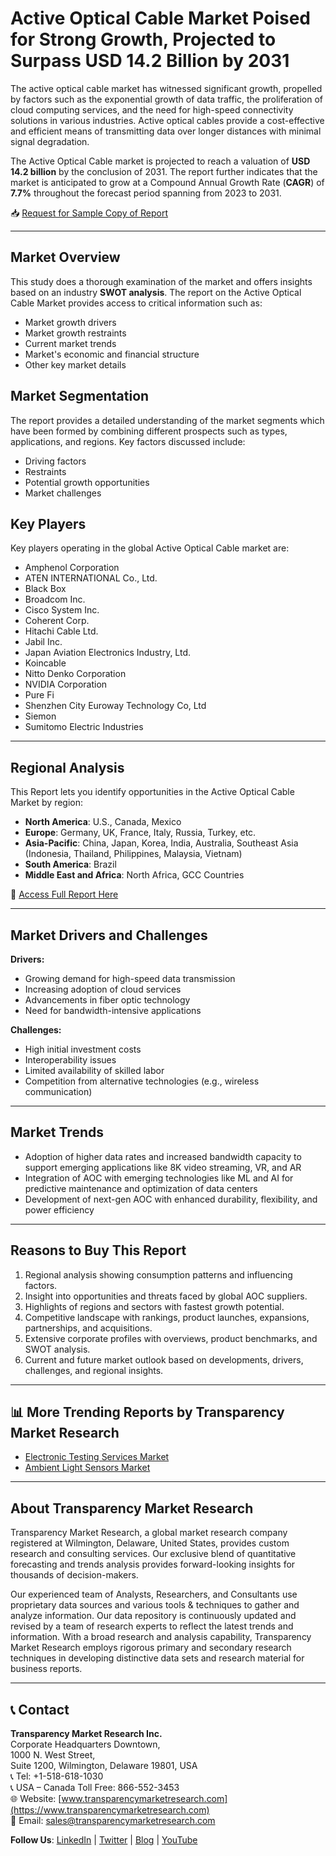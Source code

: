 
# Active Optical Cable Market Poised for Strong Growth, Projected to Surpass USD 14.2 Billion by 2031

The active optical cable market has witnessed significant growth, propelled by factors such as the exponential growth of data traffic, the proliferation of cloud computing services, and the need for high-speed connectivity solutions in various industries. Active optical cables provide a cost-effective and efficient means of transmitting data over longer distances with minimal signal degradation.

The Active Optical Cable market is projected to reach a valuation of **USD 14.2 billion** by the conclusion of 2031. The report further indicates that the market is anticipated to grow at a Compound Annual Growth Rate (**CAGR**) of **7.7%** throughout the forecast period spanning from 2023 to 2031.

📥 [Request for Sample Copy of Report](https://www.transparencymarketresearch.com/sample/sample.php?flag=S&rep_id=2355)

---

## Market Overview

This study does a thorough examination of the market and offers insights based on an industry **SWOT analysis**. The report on the Active Optical Cable Market provides access to critical information such as:

- Market growth drivers
- Market growth restraints
- Current market trends
- Market's economic and financial structure
- Other key market details

## Market Segmentation

The report provides a detailed understanding of the market segments which have been formed by combining different prospects such as types, applications, and regions. Key factors discussed include:

- Driving factors
- Restraints
- Potential growth opportunities
- Market challenges

## Key Players

Key players operating in the global Active Optical Cable market are:

- Amphenol Corporation
- ATEN INTERNATIONAL Co., Ltd.
- Black Box
- Broadcom Inc.
- Cisco System Inc.
- Coherent Corp.
- Hitachi Cable Ltd.
- Jabil Inc.
- Japan Aviation Electronics Industry, Ltd.
- Koincable
- Nitto Denko Corporation
- NVIDIA Corporation
- Pure Fi
- Shenzhen City Euroway Technology Co, Ltd
- Siemon
- Sumitomo Electric Industries

---

## Regional Analysis

This Report lets you identify opportunities in the Active Optical Cable Market by region:

- **North America**: U.S., Canada, Mexico
- **Europe**: Germany, UK, France, Italy, Russia, Turkey, etc.
- **Asia-Pacific**: China, Japan, Korea, India, Australia, Southeast Asia (Indonesia, Thailand, Philippines, Malaysia, Vietnam)
- **South America**: Brazil
- **Middle East and Africa**: North Africa, GCC Countries

📄 [Access Full Report Here](https://www.transparencymarketresearch.com/active-optical-cables.html)

---

## Market Drivers and Challenges

**Drivers:**

- Growing demand for high-speed data transmission
- Increasing adoption of cloud services
- Advancements in fiber optic technology
- Need for bandwidth-intensive applications

**Challenges:**

- High initial investment costs
- Interoperability issues
- Limited availability of skilled labor
- Competition from alternative technologies (e.g., wireless communication)

---

## Market Trends

- Adoption of higher data rates and increased bandwidth capacity to support emerging applications like 8K video streaming, VR, and AR
- Integration of AOC with emerging technologies like ML and AI for predictive maintenance and optimization of data centers
- Development of next-gen AOC with enhanced durability, flexibility, and power efficiency

---

## Reasons to Buy This Report

1. Regional analysis showing consumption patterns and influencing factors.
2. Insight into opportunities and threats faced by global AOC suppliers.
3. Highlights of regions and sectors with fastest growth potential.
4. Competitive landscape with rankings, product launches, expansions, partnerships, and acquisitions.
5. Extensive corporate profiles with overviews, product benchmarks, and SWOT analysis.
6. Current and future market outlook based on developments, drivers, challenges, and regional insights.

---

## 📊 More Trending Reports by Transparency Market Research

- [Electronic Testing Services Market](https://www.transparencymarketresearch.com/electronic-testing-services-market.html)
- [Ambient Light Sensors Market](https://www.transparencymarketresearch.com/ambient-light-sensors-market-report.html)

---

## About Transparency Market Research

Transparency Market Research, a global market research company registered at Wilmington, Delaware, United States, provides custom research and consulting services. Our exclusive blend of quantitative forecasting and trends analysis provides forward-looking insights for thousands of decision-makers.

Our experienced team of Analysts, Researchers, and Consultants use proprietary data sources and various tools & techniques to gather and analyze information. Our data repository is continuously updated and revised by a team of research experts to reflect the latest trends and information. With a broad research and analysis capability, Transparency Market Research employs rigorous primary and secondary research techniques in developing distinctive data sets and research material for business reports.

---

## 📞 Contact

**Transparency Market Research Inc.**  
Corporate Headquarters Downtown,  
1000 N. West Street,  
Suite 1200, Wilmington, Delaware 19801, USA  
📞 Tel: +1-518-618-1030  
📞 USA – Canada Toll Free: 866-552-3453  
🌐 Website: [www.transparencymarketresearch.com](https://www.transparencymarketresearch.com)  
📧 Email: sales@transparencymarketresearch.com  

**Follow Us**: [LinkedIn](https://www.linkedin.com/company/transparency-market-research) | [Twitter](https://twitter.com/marketresearch_) | [Blog](https://tmrblog.com/) | [YouTube](https://www.youtube.com/user/transparencymarketresearch)
